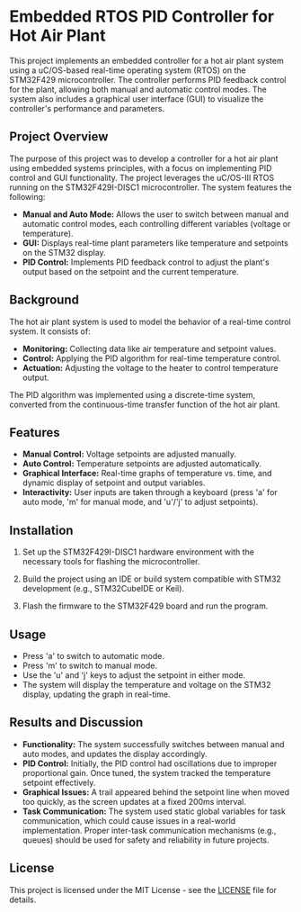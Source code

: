 # Embedded RTOS PID Controller for Hot Air Plant

This project implements an embedded controller for a hot air plant system using a uC/OS-based real-time operating system (RTOS) on the STM32F429 microcontroller. The controller performs PID feedback control for the plant, allowing both manual and automatic control modes. The system also includes a graphical user interface (GUI) to visualize the controller's performance and parameters.

## Project Overview

The purpose of this project was to develop a controller for a hot air plant using embedded systems principles, with a focus on implementing PID control and GUI functionality. The project leverages the uC/OS-III RTOS running on the STM32F429I-DISC1 microcontroller. The system features the following:

- **Manual and Auto Mode:** Allows the user to switch between manual and automatic control modes, each controlling different variables (voltage or temperature).
- **GUI:** Displays real-time plant parameters like temperature and setpoints on the STM32 display.
- **PID Control:** Implements PID feedback control to adjust the plant's output based on the setpoint and the current temperature.

## Background

The hot air plant system is used to model the behavior of a real-time control system. It consists of:

- **Monitoring:** Collecting data like air temperature and setpoint values.
- **Control:** Applying the PID algorithm for real-time temperature control.
- **Actuation:** Adjusting the voltage to the heater to control temperature output.

The PID algorithm was implemented using a discrete-time system, converted from the continuous-time transfer function of the hot air plant.

## Features

- **Manual Control:** Voltage setpoints are adjusted manually.
- **Auto Control:** Temperature setpoints are adjusted automatically.
- **Graphical Interface:** Real-time graphs of temperature vs. time, and dynamic display of setpoint and output variables.
- **Interactivity:** User inputs are taken through a keyboard (press 'a' for auto mode, 'm' for manual mode, and 'u'/'j' to adjust setpoints).

## Installation

1. Set up the STM32F429I-DISC1 hardware environment with the necessary tools for flashing the microcontroller.

2. Build the project using an IDE or build system compatible with STM32 development (e.g., STM32CubeIDE or Keil).

3. Flash the firmware to the STM32F429 board and run the program.

## Usage

- Press 'a' to switch to automatic mode.
- Press 'm' to switch to manual mode.
- Use the 'u' and 'j' keys to adjust the setpoint in either mode.
- The system will display the temperature and voltage on the STM32 display, updating the graph in real-time.

## Results and Discussion

- **Functionality:** The system successfully switches between manual and auto modes, and updates the display accordingly.
- **PID Control:** Initially, the PID control had oscillations due to improper proportional gain. Once tuned, the system tracked the temperature setpoint effectively.
- **Graphical Issues:** A trail appeared behind the setpoint line when moved too quickly, as the screen updates at a fixed 200ms interval.
- **Task Communication:** The system used static global variables for task communication, which could cause issues in a real-world implementation. Proper inter-task communication mechanisms (e.g., queues) should be used for safety and reliability in future projects.

## License

This project is licensed under the MIT License - see the [LICENSE](LICENSE) file for details.

